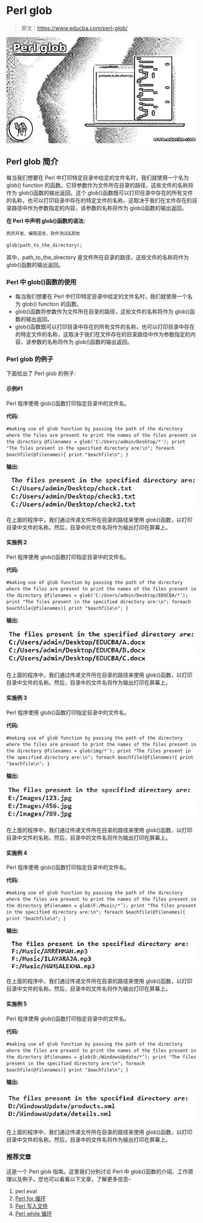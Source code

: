 # Perl glob

> 原文：<https://www.educba.com/perl-glob/>

![Perl glob](img/88d7e85ba2672af14a881e25e0d24459.png)



## Perl glob 简介

每当我们想要在 Perl 中打印特定目录中给定的文件名时，我们就使用一个名为 glob() function 的函数。它将参数作为文件所在目录的路径，这些文件的名称将作为 glob()函数的输出返回。这个 glob()函数既可以打印目录中存在的所有文件的名称，也可以打印目录中存在的特定文件的名称，这取决于我们在文件存在的目录路径中作为参数指定的内容，该参数的名称将作为 glob()函数的输出返回。

**在 Perl 中声明 glob()函数的语法:**

<small>网页开发、编程语言、软件测试&其他</small>

`glob(path_to_the_directory);`

其中，path_to_the_directory 是文件所在目录的路径，这些文件的名称将作为 glob()函数的输出返回。

### Perl 中 glob()函数的使用

*   每当我们想要在 Perl 中打印特定目录中给定的文件名时，我们就使用一个名为 glob() function 的函数。
*   glob()函数将参数作为文件所在目录的路径，这些文件的名称将作为 glob()函数的输出返回。
*   glob()函数既可以打印目录中存在的所有文件的名称，也可以打印目录中存在的特定文件的名称，这取决于我们在文件存在的目录路径中作为参数指定的内容，该参数的名称将作为 glob()函数的输出返回。

### Perl glob 的例子

下面给出了 Perl glob 的例子:

#### 示例#1

Perl 程序使用 glob()函数打印指定目录中的文件名。

**代码:**

`#making use of glob function by passing the path of the directory where the files are present to print the names of the files present in the directory
@filenames = glob('C:/Users/admin/Desktop/*');
print "The files present in the specified directory are:\n";
foreach $eachfile(@filenames){
print "$eachfile\n";
}`

**输出:**

![Perl glob 1](img/d0967793ed597bec7bf441d3f16de538.png)



在上面的程序中，我们通过传递文件所在目录的路径来使用 glob()函数，以打印目录中文件的名称。然后，目录中的文件名将作为输出打印在屏幕上。

#### 实施例 2

Perl 程序使用 glob()函数打印指定目录中的文件名。

**代码:**

`#making use of glob function by passing the path of the directory where the files are present to print the names of the files present in the directory
@filenames = glob('C:/Users/admin/Desktop/EDUCBA/*’);
print "The files present in the specified directory are:\n";
foreach $eachfile(@filenames){
print "$eachfile\n";
}`

**输出:**

![Perl glob 2](img/bb29293289d93fceec60248ee9a21576.png)



在上面的程序中，我们通过传递文件所在目录的路径来使用 glob()函数，以打印目录中文件的名称。然后，目录中的文件名将作为输出打印在屏幕上。

#### 实施例 3

Perl 程序使用 glob()函数打印指定目录中的文件名。

**代码:**

`#making use of glob function by passing the path of the directory where the files are present to print the names of the files present in the directory
@filenames = glob(img/*’);
print "The files present in the specified directory are:\n";
foreach $eachfile(@filenames){
print "$eachfile\n";
}`

**输出:**

![files present in the directory s](img/9572e01992eac6acc2af95a0eac32484.png)



在上面的程序中，我们通过传递文件所在目录的路径来使用 glob()函数，以打印目录中文件的名称。然后，目录中的文件名将作为输出打印在屏幕上。

#### 实施例 4

Perl 程序使用 glob()函数打印指定目录中的文件名。

**代码:**

`#making use of glob function by passing the path of the directory where the files are present to print the names of the files present in the directory
@filenames = glob(F:/Music/*’);
print "The files present in the specified directory are:\n";
foreach $eachfile(@filenames){
print "$eachfile\n";
}`

**输出:**

![names of the files present in the directory](img/4354eb3eb3a435a6b2315265bb632ace.png)



在上面的程序中，我们通过传递文件所在目录的路径来使用 glob()函数，以打印目录中文件的名称。然后，目录中的文件名将作为输出打印在屏幕上。

#### 实施例 5

Perl 程序使用 glob()函数打印指定目录中的文件名。

**代码:**

`#making use of glob function by passing the path of the directory where the files are present to print the names of the files present in the directory
@filenames = glob(D:/WindowsUpdate/*’);
print "The files present in the specified directory are:\n";
foreach $eachfile(@filenames){
print "$eachfile\n";
}`

**输出:**

![perl glob 5](img/703ac5f2ba2788f238f10d59d212f66d.png)



在上面的程序中，我们通过传递文件所在目录的路径来使用 glob()函数，以打印目录中文件的名称。然后，目录中的文件名将作为输出打印在屏幕上。

### 推荐文章

这是一个 Perl glob 指南。这里我们分别讨论 Perl 中 glob()函数的介绍、工作原理以及例子。您也可以看看以下文章，了解更多信息–

1.  perl eval
2.  [Perl for 循环](https://www.educba.com/perl-for-loop/)
3.  [Perl 写入文件](https://www.educba.com/perl-write-to-file/)
4.  [Perl while 循环](https://www.educba.com/perl-while-loop/)





